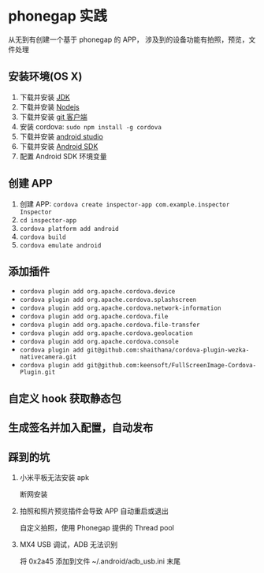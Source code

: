 # phonegap 实践
从无到有创建一个基于 phonegap 的 APP， 涉及到的设备功能有拍照，预览，文件处理

## 安装环境(OS X)

1. 下载并安装 [JDK](http://www.oracle.com/technetwork/cn/java/javase/downloads/index.html)
2. 下载并安装 [Nodejs](https://nodejs.org/)
3. 下载并安装 [git 客户端](http://git-scm.com/)
4. 安装 cordova: `sudo npm install -g cordova`
5. 下载并安装 [android studio](http://developer.android.com/tools/studio/index.html)
6. 下载并安装 [Android SDK](http://developer.android.com/sdk/index.html#Other)
7. 配置 Android SDK 环境变量

## 创建 APP

1. 创建 APP: `cordova create inspector-app com.example.inspector Inspector`
2. `cd inspector-app`
3. `cordova platform add android`
4. `cordova build`
5. `cordova emulate android`

## 添加插件

* `cordova plugin add org.apache.cordova.device`
* `cordova plugin add org.apache.cordova.splashscreen`
* `cordova plugin add org.apache.cordova.network-information`
* `cordova plugin add org.apache.cordova.file`
* `cordova plugin add org.apache.cordova.file-transfer`
* `cordova plugin add org.apache.cordova.geolocation`
* `cordova plugin add org.apache.cordova.console`
* `cordova plugin add git@github.com:shaithana/cordova-plugin-wezka-nativecamera.git`
* `cordova plugin add git@github.com:keensoft/FullScreenImage-Cordova-Plugin.git`

## 自定义 hook 获取静态包

## 生成签名并加入配置，自动发布

## 踩到的坑

1. 小米平板无法安装 apk 

	断网安装
	
2. 拍照和照片预览插件会导致 APP 自动重启或退出

	自定义拍照，使用 Phonegap 提供的 Thread pool
	
3. MX4 USB 调试，ADB 无法识别

	将 0x2a45 添加到文件 ~/.android/adb_usb.ini 末尾